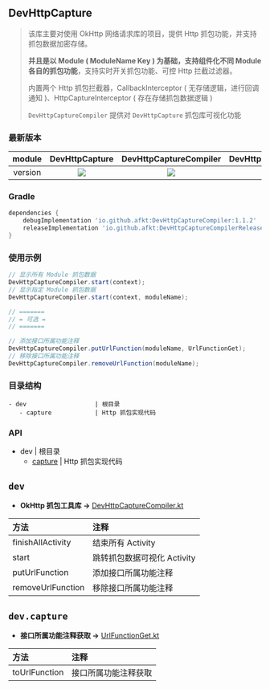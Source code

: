 
## DevHttpCapture

> 该库主要对使用 OkHttp 网络请求库的项目，提供 Http 抓包功能，并支持抓包数据加密存储。
>
> **并且是以 Module ( ModuleName Key ) 为基础，支持组件化不同 Module 各自的抓包功能**，支持实时开关抓包功能、可控 Http 拦截过滤器。
>
> 内置两个 Http 抓包拦截器，CallbackInterceptor ( 无存储逻辑，进行回调通知 )、HttpCaptureInterceptor ( 存在存储抓包数据逻辑 )
>
> `DevHttpCaptureCompiler` 提供对 `DevHttpCapture` 抓包库可视化功能


### 最新版本

module | DevHttpCapture | DevHttpCaptureCompiler | DevHttpCaptureCompilerRelease
:---:|:---:|:---:|:---:
version | [![][maven_svg]][maven] | [![][maven_svg]][maven] | [![][maven_svg]][maven]


### Gradle

```groovy
dependencies {
    debugImplementation 'io.github.afkt:DevHttpCaptureCompiler:1.1.2'
    releaseImplementation 'io.github.afkt:DevHttpCaptureCompilerRelease:1.1.2'
}
```


### 使用示例

```java
// 显示所有 Module 抓包数据
DevHttpCaptureCompiler.start(context);
// 显示指定 Module 抓包数据
DevHttpCaptureCompiler.start(context, moduleName);

// =======
// = 可选 =
// =======

// 添加接口所属功能注释
DevHttpCaptureCompiler.putUrlFunction(moduleName, UrlFunctionGet);
// 移除接口所属功能注释
DevHttpCaptureCompiler.removeUrlFunction(moduleName);
```

### 目录结构

```
- dev                   | 根目录
   - capture            | Http 抓包实现代码
```


### API


- dev                                         | 根目录
   - [capture](#devcapture)                   | Http 抓包实现代码




## <span id="dev">**`dev`**</span>


* **OkHttp 抓包工具库 ->** [DevHttpCaptureCompiler.kt](https://github.com/afkT/DevUtils/blob/master/lib/HttpCapture/DevHttpCaptureCompiler/src/main/java/dev/DevHttpCaptureCompiler.kt)

| 方法 | 注释 |
| :- | :- |
| finishAllActivity | 结束所有 Activity |
| start | 跳转抓包数据可视化 Activity |
| putUrlFunction | 添加接口所属功能注释 |
| removeUrlFunction | 移除接口所属功能注释 |


## <span id="devcapture">**`dev.capture`**</span>


* **接口所属功能注释获取 ->** [UrlFunctionGet.kt](https://github.com/afkT/DevUtils/blob/master/lib/HttpCapture/DevHttpCaptureCompiler/src/main/java/dev/capture/UrlFunctionGet.kt)

| 方法 | 注释 |
| :- | :- |
| toUrlFunction | 接口所属功能注释获取 |





[maven_svg]: https://img.shields.io/badge/Maven-1.1.2-brightgreen.svg
[maven]: https://search.maven.org/search?q=io.github.afkt